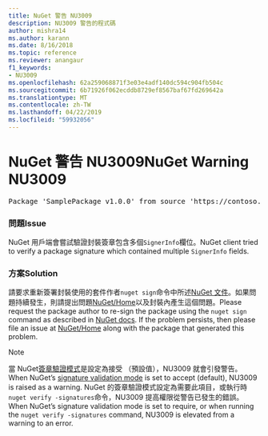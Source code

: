 ```yaml
---
title: NuGet 警告 NU3009
description: NU3009 警告的程式碼
author: mishra14
ms.author: karann
ms.date: 8/16/2018
ms.topic: reference
ms.reviewer: anangaur
f1_keywords:
- NU3009
ms.openlocfilehash: 62a259068871f3e03e4adf140dc594c904fb504c
ms.sourcegitcommit: 6b71926f062ecddb8729ef8567baf67fd269642a
ms.translationtype: MT
ms.contentlocale: zh-TW
ms.lasthandoff: 04/22/2019
ms.locfileid: "59932056"
---
```

# <a name="nuget-warning-nu3009"></a><span data-ttu-id="5b805-103">NuGet 警告 NU3009</span><span class="sxs-lookup"><span data-stu-id="5b805-103">NuGet Warning NU3009</span></span>

<pre>Package 'SamplePackage v1.0.0' from source 'https://contoso.com/index.json': The package signature file does not contain exactly one primary signature.</pre>

### <a name="issue"></a><span data-ttu-id="5b805-104">問題</span><span class="sxs-lookup"><span data-stu-id="5b805-104">Issue</span></span>

<span data-ttu-id="5b805-105">NuGet 用戶端會嘗試驗證封裝簽章包含多個`SignerInfo`欄位。</span><span class="sxs-lookup"><span data-stu-id="5b805-105">NuGet client tried to verify a package signature which contained multiple `SignerInfo` fields.</span></span>


### <a name="solution"></a><span data-ttu-id="5b805-106">方案</span><span class="sxs-lookup"><span data-stu-id="5b805-106">Solution</span></span>

<span data-ttu-id="5b805-107">請要求重新簽署封裝使用的套件作者`nuget sign`命令中所述[NuGet 文件](https://docs.microsoft.com/en-us/nuget/create-packages/sign-a-package)。如果問題持續發生，則請提出問題[NuGet/Home](https://github.com/NuGet/Home/issues)以及封裝內產生這個問題。</span><span class="sxs-lookup"><span data-stu-id="5b805-107">Please request the package author to re-sign the package using the `nuget sign` command as described in [NuGet docs](https://docs.microsoft.com/en-us/nuget/create-packages/sign-a-package). If the problem persists, then please file an issue at [NuGet/Home](https://github.com/NuGet/Home/issues) along with the package that generated this problem.</span></span>


> [!Note]
> <span data-ttu-id="5b805-108">當 NuGet[簽章驗證模式](https://docs.microsoft.com/en-us/nuget/consume-packages/installing-signed-packages#configure-package-signature-requirements)是設定為接受 （預設值），NU3009 就會引發警告。</span><span class="sxs-lookup"><span data-stu-id="5b805-108">When NuGet’s [signature validation mode](https://docs.microsoft.com/en-us/nuget/consume-packages/installing-signed-packages#configure-package-signature-requirements) is set to accept (default), NU3009 is raised as a warning.</span></span> <span data-ttu-id="5b805-109">NuGet 的簽章驗證模式設定為需要此項目，或執行時`nuget verify -signatures`命令，NU3009 提高權限從警告已發生的錯誤。</span><span class="sxs-lookup"><span data-stu-id="5b805-109">When NuGet’s signature validation mode is set to require, or when running the `nuget verify -signatures` command, NU3009 is elevated from a warning to an error.</span></span> 
